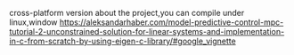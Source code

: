 

cross-platform version about the project,you can compile under linux,window
https://aleksandarhaber.com/model-predictive-control-mpc-tutorial-2-unconstrained-solution-for-linear-systems-and-implementation-in-c-from-scratch-by-using-eigen-c-library/#google_vignette
